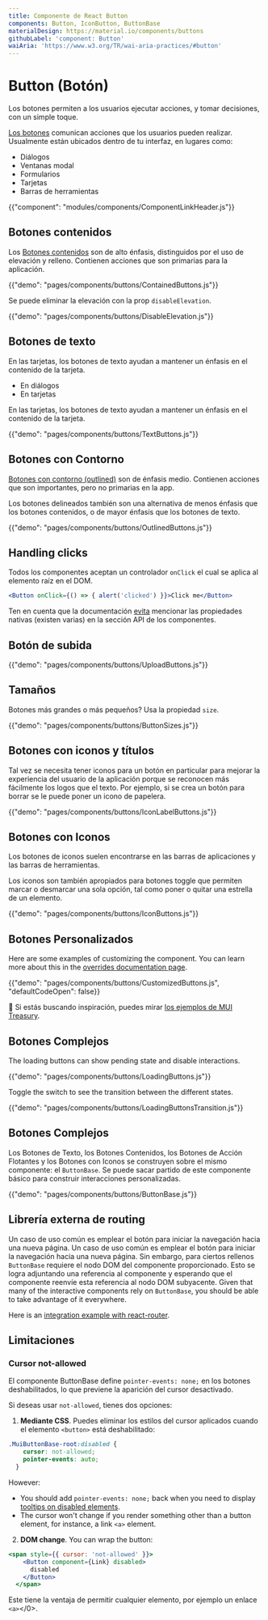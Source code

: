 ```yaml
---
title: Componente de React Button
components: Button, IconButton, ButtonBase
materialDesign: https://material.io/components/buttons
githubLabel: 'component: Button'
waiAria: 'https://www.w3.org/TR/wai-aria-practices/#button'
---
```


# Button (Botón)

<p class="description">Los botones permiten a los usuarios ejecutar acciones, y tomar decisiones, con un simple toque.</p>

[Los botones](https://material.io/design/components/buttons.html) comunican acciones que los usuarios pueden realizar. Usualmente están ubicados dentro de tu interfaz, en lugares como:

- Diálogos
- Ventanas modal
- Formularios
- Tarjetas
- Barras de herramientas

{{"component": "modules/components/ComponentLinkHeader.js"}}

## Botones contenidos

Los [Botones contenidos](https://material.io/design/components/buttons.html#contained-button) son de alto énfasis, distinguidos por el uso de elevación y relleno. Contienen acciones que son primarias para la aplicación.

{{"demo": "pages/components/buttons/ContainedButtons.js"}}

Se puede eliminar la elevación con la prop `disableElevation`.

{{"demo": "pages/components/buttons/DisableElevation.js"}}

## Botones de texto

En las tarjetas, los botones de texto ayudan a mantener un énfasis en el contenido de la tarjeta.

- En diálogos
- En tarjetas

En las tarjetas, los botones de texto ayudan a mantener un énfasis en el contenido de la tarjeta.

{{"demo": "pages/components/buttons/TextButtons.js"}}

## Botones con Contorno

[Botones con contorno (outlined)](https://material.io/design/components/buttons.html#outlined-button) son de énfasis medio. Contienen acciones que son importantes, pero no primarias en la app.

Los botones delineados también son una alternativa de menos énfasis que los botones contenidos, o de mayor énfasis que los botones de texto.

{{"demo": "pages/components/buttons/OutlinedButtons.js"}}

## Handling clicks

Todos los componentes aceptan un controlador `onClick` el cual se aplica al elemento raíz en el DOM.

```jsx
<Button onClick={() => { alert('clicked') }}>Click me</Button>
```

Ten en cuenta que la documentación [evita](/guides/api/#native-properties) mencionar las propiedades nativas (existen varias) en la sección API de los componentes.

## Botón de subida

{{"demo": "pages/components/buttons/UploadButtons.js"}}

## Tamaños

Botones más grandes o más pequeños? Usa la propiedad `size`.

{{"demo": "pages/components/buttons/ButtonSizes.js"}}

## Botones con iconos y títulos

Tal vez se necesita tener iconos para un botón en particular para mejorar la experiencia del usuario de la aplicación porque se reconocen más fácilmente los logos que el texto. Por ejemplo, si se crea un botón para borrar se le puede poner un icono de papelera.

{{"demo": "pages/components/buttons/IconLabelButtons.js"}}

## Botones con Iconos

Los botones de iconos suelen encontrarse en las barras de aplicaciones y las barras de herramientas.

Los iconos son también apropiados para botones toggle que permiten marcar o desmarcar una sola opción, tal como poner o quitar una estrella de un elemento.

{{"demo": "pages/components/buttons/IconButtons.js"}}

## Botones Personalizados

Here are some examples of customizing the component. You can learn more about this in the [overrides documentation page](/customization/components/).

{{"demo": "pages/components/buttons/CustomizedButtons.js", "defaultCodeOpen": false}}

🎨 Si estás buscando inspiración, puedes mirar [los ejemplos de MUI Treasury](https://mui-treasury.com/styles/button).

## Botones Complejos

The loading buttons can show pending state and disable interactions.

{{"demo": "pages/components/buttons/LoadingButtons.js"}}

Toggle the switch to see the transition between the different states.

{{"demo": "pages/components/buttons/LoadingButtonsTransition.js"}}

## Botones Complejos

Los Botones de Texto, los Botones Contenidos, los Botones de Acción Flotantes y los Botones con Iconos se construyen sobre el mismo componente: el `ButtonBase`. Se puede sacar partido de este componente básico para construir interacciones personalizadas.

{{"demo": "pages/components/buttons/ButtonBase.js"}}

## Librería externa de routing

Un caso de uso común es emplear el botón para iniciar la navegación hacia una nueva página. Un caso de uso común es emplear el botón para iniciar la navegación hacia una nueva página. Sin embargo, para ciertos rellenos `ButtonBase` requiere el nodo DOM del componente proporcionado. Esto se logra adjuntando una referencia al componente y esperando que el componente reenvíe esta referencia al nodo DOM subyacente. Given that many of the interactive components rely on `ButtonBase`, you should be able to take advantage of it everywhere.

Here is an [integration example with react-router](/guides/composition/#button).

## Limitaciones

### Cursor not-allowed

El componente ButtonBase define `pointer-events: none;` en los botones deshabilitados, lo que previene la aparición del cursor desactivado.

Si deseas usar `not-allowed`, tienes dos opciones:

1. **Mediante CSS**. Puedes eliminar los estilos del cursor aplicados cuando el elemento `<button>` está deshabilitado:

```css
.MuiButtonBase-root:disabled {
    cursor: not-allowed;
    pointer-events: auto;
  }
```

However:

- You should add `pointer-events: none;` back when you need to display [tooltips on disabled elements](/components/tooltips/#disabled-elements).
- The cursor won't change if you render something other than a button element, for instance, a link `<a>` element.

2. **DOM change**. You can wrap the button:

```jsx
<span style={{ cursor: 'not-allowed' }}>
    <Button component={Link} disabled>
      disabled
    </Button>
  </span>
```

Este tiene la ventaja de permitir cualquier elemento, por ejemplo un enlace `<a>`<a></0>.</p>
